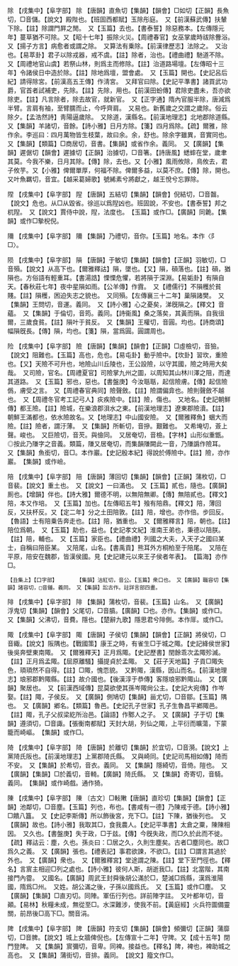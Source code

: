 <!-- { "loadSidebar": true } -->
除	【戌集中】【阜字部】	除	【唐韻】直魚切【集韻】【韻會】□如切【正韻】長魚切，□音儲。【說文】殿陛也。【班固西都賦】玉除彤庭。　又【前漢蘇武傳】扶輦下除。【註】除謂門屛之閒。　又【玉篇】去也。【書泰誓】除惡務本。【左傳隱元年】蔓草猶不可除。又【昭十七年】振除火災。【周禮春官】女巫掌歲時祓除釁浴。　又【揚子方言】病愈者或謂之除。　又算法有乗除。【前漢律歷志】法除之。　又治也。【易萃卦】君子以除戎器，戒不虞。【註】除者，治也。【禮曲禮】馳道不除。又【周禮地官山虞】若祭山林，則爲主而修除。【註】治道路場壇。【左傳昭十三年】令諸侯日中造於除。【註】除地爲壇，盟會處。　又【玉篇】開也。【史記呂后紀】請得除宮。【前漢高五王傳】作淸宮。　又拜官曰除。【史記平準書】諸買武功爵，官首者試補吏，先除。【註】先除，用也。【前漢田蚡傳】君除吏盡未，吾亦欲除吏。【註】凡言除者，除去故官，就新官。　又【正字通】隋內官服半除，唐減爲半臂。言肩有袖，至臂臑而止，今呼齊肩。　又易也。新舊歲之交謂之歲除。俗云除夕。【孟浩然詩】靑陽逼歲除。　又除道，漢縣名。【前漢地理志】北地郡除道縣。　又【集韻】羊諸切，音餘。【詩小雅】日月方除。【箋】四月爲除。【疏】爾雅，除作余。李巡曰：四月萬物皆生枝葉，故曰余。余，舒也。除余字雖異，音實同也。　又【集韻】【類篇】□商居切，音書。【集韻】或省作余。義同。　又【廣韻】【集韻】遲倨切【韻會】遲據切【正韻】治據切，□音箸。【詩唐風】蟋蟀在堂，歲聿其莫。今我不樂，日月其除。【傳】除，去也。又【小雅】風雨攸除，鳥攸去，君子攸芋。又【小雅】俾爾單厚，何福不除。俾爾多益，以莫不庶。【傳】除，開也。　又叶魚羈切，音宜。【越采葛婦歌】號絺素兮將獻之，越王悅兮忘罪除。

陧	【戌集中】【阜字部】	隉	【唐韻】五結切【集韻】【韻會】倪結切，□音齧。【說文】危也。从□从毀省。徐巡以爲隉凶也。班固說，不安也。【書泰誓】邦之杌隉。　又【說文】賈侍中說，隉，法度也。　【玉篇】或作□。【廣韻】同臲。【集韻】或作□摰棿倪。

隬	【戌集中】【阜字部】	隬	【集韻】乃禮切，音你。【玉篇】地名。本作〈阝□〉。

陨	【戌集中】【阜字部】	隕	【唐韻】于敏切【集韻】【韻會】【正韻】羽敏切，□音殞。【說文】从高下也。【爾雅釋詁】隕，墜也。【又】隕，磒落也。【註】磒，猶隕也。方俗語有輕重耳。【書湯誥】慄慄危懼，若將隕于深淵。【易姤卦】有隕自天。【春秋莊七年】夜中星隕如雨。【公羊傳】作霣。　又【禮儒行】不隕穫於貧賤。【註】隕穫，困迫失志之貌也。　又同殞。【左傳襄三十二年】巢隕諸樊。　又【集韻】王問切，音運。義同。　又【詩小雅】心之憂矣，涕旣隕之。【釋文】音蘊。　又【集韻】于倫切，音筠。義同。【詩衞風】桑之落矣，其黃而隕。自我徂爾，三歲食貧。【註】隕叶于貧反。　又【集韻】王權切，音圓。均也。【詩商頌】幅隕旣長。【傳】隕，均也。【箋】隕，當爲圓。圓謂周也。

险	【戌集中】【阜字部】	險	【唐韻】【集韻】【韻會】【正韻】□虛檢切，音獫。【說文】阻難也。【玉篇】高也，危也。【易屯卦】動乎險中。【坎卦】習坎，重險也。【又】天險不可升也，地險山川丘陵也，王公設險，以守其國，險之時用大矣哉。　又司險，官名。【周禮夏官】司險掌九州之圖，以周知其山林川澤之阻，而達其道路。　又【玉篇】邪也，惡也。【書盤庚】今汝聒聒，起信險膚。【傳】起信險僞，膚受之言。　又【周禮春官典同】險聲斂。【註】險謂偏弇也。險則聲斂不越也。　又【周禮冬官考工記弓人】疢疾險中。【註】險，傷也。　又地名。【史記朝鮮傳】都王險。【註】險城，在樂浪郡浿水之東。【前漢地理志】遼東郡險瀆。【註】朝鮮王滿都也，依水險故名。又【地理志】中山國安險。　又【爾雅釋魚】蜠大而險。【註】險者，謂汙薄。　又【集韻】所斬切，音摻。艱難也。　又希埯切，薟上聲。峻也。　又巨險切，音芡。與儉同。　又居奄切，音檢。【字林】山形似重甑。◎按此乃隒字之音義。類篇，隒又居奄切，而集韻隒闕此一音，乃隒譌作險耳。　又【集韻】魚銜切，音□。本作巖。【史記殷本紀】得說於傅險中。【註】險，亦作巖。　【集韻】或作嶮。 

陪	【戌集中】【阜字部】	陪	【唐韻】薄回切【集韻】【韻會】【正韻】蒲枚切，□音裴。【說文】重土也。　又【說文】一曰滿也。　又【玉篇】貳也，隨也。【廣韻】厠也。【增韻】伴也。【詩大雅】爾德不明，以無陪無卿。【傳】無陪貳也。【釋文】陪，本又作培。　又【玉篇】加也。【左傳昭五年】飱有陪鼎。【釋文】陪，薄回反，又扶杯反。又【定二年】分之土田陪敦。【註】陪，增也。亦作倍。步回反。【魯語】士有陪乗告奔走也。【註】陪，猶重也。　又【爾雅釋言】陪，朝也。【註】陪位爲朝。　又【玉篇】助也，益也。【史記孝文紀】淮南王弟也，秉德以陪朕。【註】陪，輔也。　又【玉篇】家臣也。【禮曲禮】列國之大夫，入天子之國曰某士，自稱曰陪臣某。　又陪尾，山名。【書禹貢】熊耳外方桐柏至于陪尾。　又陪在平原，陪安在魏郡，皆漢侯國。見【史記建元以來王子侯者年表】。　【篇海】亦作□。

	【丑集上】【口字部】		【集韻】沽紅切，音公。【玉篇】衆口也。　又【廣韻】職容切【集韻】諸容切，□音鍾。義同。　又【集韻】訟古作。註詳言部四畫。

陫	【戌集中】【阜字部】	陫	【集韻】蒲枚切，音裴。【玉篇】山名。　又【廣韻】浮鬼切【集韻】【韻會】父尾切，□音膹。【廣韻】□也。亦作。【集韻】或作□。　又【集韻】父沸切，音費。隱也。【楚辭九歌】隱思君兮陫側。本作厞。或作□。

陬	【戌集中】【阜字部】	陬	【唐韻】子侯切【集韻】【韻會】【正韻】將侯切，□音緅。【說文】阪隅也。【戰國策】康王之時，有雀生□于城之陬。【史記絳侯世家】後吳奔壁東南陬。　又【爾雅釋天】正月爲陬。【史記歷書】閏餘乖次孟陬殄滅。【註】正月爲孟陬。【屈原離騷】攝提貞於孟陬。　又【莊子天地篇】子貢□陬失色，頊頊然不自得。【註】□陬，愧恧貌。　又黔陬，漢縣，因山而名。【前漢地理志】琅邪郡黔陬縣。【註】故介國也。【後漢淳于恭傳】客隱琅邪黔陬山。　又【廣韻】聚居也。　又【前漢西域傳】昆莫欲使其孫岑陬尙公主。【史記大宛傳】作岑娶。【註】陬，子侯反。　又【廣韻】側鳩切【集韻】甾尤切，□音鄒。【玉篇】隅也。　又【廣韻】鄕名。【類篇】魯邑。【史記孔子世家】孔子生魯昌平鄕陬邑。【註】陬，孔子父叔梁紇所治邑。【論語】作鄹人之子。　又【廣韻】子于切【集韻】遵須切，□音諏。【張衡南都賦】天封大胡，列仙之陬，上平衍而曠蕩，下蒙籠而崎嶇。　【集韻】或作□。

陭	【戌集中】【阜字部】	陭	【唐韻】於離切【集韻】於宜切，□音漪。【說文】上黨陭氏阪也。【前漢地理志】上黨郡陭氏縣。　又與崎同。【史記司馬相如傳】陭而不安。　又【集韻】於希切，音衣。義同。　又【集韻】隱綺切，音倚。隑也。　又【廣韻】【集韻】□於義切，音輢。【廣韻】陭氏縣。　又【集韻】奇寄切，音騎。義同。　【集韻】或作崎戲。通作猗。

陳	【戌集中】【阜字部】	陳	〔古文〕□軙敶【唐韻】直珍切【集韻】【韻會】【正韻】池鄰切，□音塵。【玉篇】列也，布也。【書咸有一德】乃陳戒于德。【詩小雅】□饋八簋。　又【史記李斯傳】所以飾後宮，充下□。【註】下陳，猶後列也。　又【廣韻】故也。【詩小雅】我取其□，食我農人。【史記平準書】太倉之粟，陳陳相因。　又久也。【書盤庚】失于政，□于兹。【傳】今旣失政，而□久於此而不徙。【疏】釋詁云：塵，久也。孫炎曰：□居之久，久則生塵矣。古者□塵同也。故□爲久之義。　又【廣韻】張也。【禮表記】事君欲諫，不欲□。【註】□謂言其過於外也。　又【廣韻】衆也。　又【爾雅釋宮】堂途謂之陳。【註】堂下至門徑也。【釋名】言賔主相迎□列之處也。【詩小雅】彼何人斯，胡逝我□。【註】北當階，其南接門內霤。　又國名。【廣韻】周武王封舜後胡公滿於□，楚滅□爲縣，漢爲淮陽國，隋爲□州。　又姓。胡公滿之後，子孫以國爲氏。　又【玉篇】或作□塵。　又【廣韻】【集韻】□直刃切。同陣。軍伍行列也。詳前陣字註。　又叶都年切，音顚。【易林】秋糧未成，無從至□。水深難涉，使我不前。【黃庭經】火兵符圖備靈關，前昂後□高下□。關音涓。

陴	【戌集中】【阜字部】	陴	【唐韻】符支切【集韻】【韻會】頻彌切【正韻】蒲靡切，□音脾。【說文】城上女牆俾倪也。【左傳宣十二年】守陴。又【成十五年】閉門登陴。　又【集韻】賔彌切，音卑。同裨。接益也。【釋名】陴，裨也，裨助城之高也。　又【集韻】蒲街切，音排。義同。　【說文】籀文作□。

